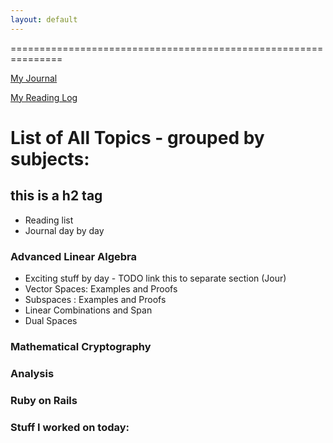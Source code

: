 ```yaml
---
layout: default
---
```


===============================================================

[My Journal](journal.md)

[My Reading Log](reading.md)

# List of All Topics - grouped by subjects:
## this is a h2 tag 
  * Reading list
  * Journal day by day
### Advanced Linear Algebra
* Exciting stuff by day - TODO link this to separate section (Jour)
* Vector Spaces: Examples and Proofs
* Subspaces : Examples and Proofs
* Linear Combinations and Span
* Dual Spaces
### Mathematical Cryptography
### Analysis
### Ruby on Rails
### Stuff I worked on today:

